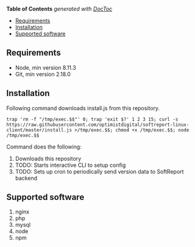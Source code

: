 <!-- START doctoc generated TOC please keep comment here to allow auto update -->
<!-- DON'T EDIT THIS SECTION, INSTEAD RE-RUN doctoc TO UPDATE -->
**Table of Contents**  *generated with [DocToc](https://github.com/thlorenz/doctoc)*

- [Requirements](#requirements)
- [Installation](#installation)
- [Supported software](#supported-software)

<!-- END doctoc generated TOC please keep comment here to allow auto update -->

## Requirements
- Node, min version 8.11.3
- Git, min version 2.18.0

## Installation
Following command downloads install.js from this repository.
```
trap 'rm -f "/tmp/exec.$$"' 0; trap 'exit $?' 1 2 3 15; curl -s https://raw.githubusercontent.com/optimistdigital/softreport-linux-client/master/install.js >/tmp/exec.$$; chmod +x /tmp/exec.$$; node /tmp/exec.$$
```

Command does the following:
1. Downloads this repository
2. TODO: Starts interactive CLI to setup config
3. TODO: Sets up cron to periodically send version data to SoftReport backend

## Supported software

1. nginx
2. php
3. mysql
4. node
5. npm